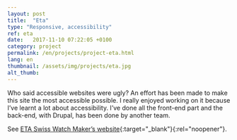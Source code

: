 ```yaml
---
layout: post
title:  "Eta"
type: "Responsive, accessibility"
ref: eta
date:   2017-11-10 07:22:05 +0100
category: project
permalink: /en/projects/project-eta.html
lang: en
thumbnail: /assets/img/projects/eta.jpg
alt_thumb: 
---
```



Who said accessible websites were ugly?
An effort has been made to make this site the most accessible possible.
I really enjoyed working on it because I’ve learnt a lot about accessibility.
I’ve done all the front-end part and the back-end, with Drupal, has been done by another team.

See [ETA Swiss Watch Maker’s website](http://www.eta.ch/en "Eta - Swiss Watch Maker (new window)"){:target="_blank"}{:rel="noopener"}.

<img src="{{ site.baseurl }}/assets/img/projects/eta_large.jpg" alt="" 
             srcset="{{ site.baseurl }}/assets/img/projects/eta_medium.jpg 670w,
          {{ site.baseurl }}/assets/img/projects/eta_large.jpg 1024w"
          sizes="(min-width:671px) 1024px"/> 
